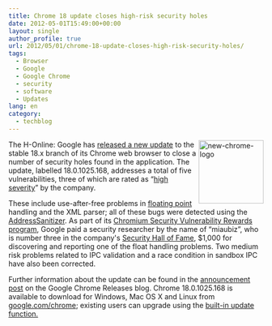 ```yaml
---
title: Chrome 18 update closes high-risk security holes
date: 2012-05-01T15:49:00+00:00
layout: single
author_profile: true
url: 2012/05/01/chrome-18-update-closes-high-risk-security-holes/
tags:
  - Browser
  - Google
  - Google Chrome
  - security
  - software
  - Updates
lang: en
category: 
  - techblog
---
```

[<img title="new-chrome-logo" border="0" alt="new-chrome-logo" align="right" src="http://lh3.ggpht.com/-0YUqNQsppC4/T5__D_6US8I/AAAAAAAAFyo/RNx9PkesM98/new-chrome-logo_thumb.png?imgmax=800" width="128" height="125" />](http://lh3.ggpht.com/-mv8-JdAayAM/T5__CD9bF_I/AAAAAAAAFyg/eSExO5AJ3B0/s1600-h/new-chrome-logo%25255B2%25255D.png)The H-Online: Google has [released a new update](http://googlechromereleases.blogspot.co.uk/2012/04/stable-channel-update_30.html) to the stable 18.x branch of its Chrome web browser to close a number of security holes found in the application. The update, labelled 18.0.1025.168, addresses a total of five vulnerabilities, three of which are rated as “[high severity](https://sites.google.com/a/chromium.org/dev/developers/severity-guidelines)” by the company. 

These include use-after-free problems in [floating point](http://en.wikipedia.org/wiki/Floating_point) handling and the XML parser; all of these bugs were detected using the [AddressSanitizer](http://code.google.com/p/address-sanitizer/wiki/AddressSanitizer). As part of its [Chromium Security Vulnerability Rewards program](https://sites.google.com/a/chromium.org/dev/Home/chromium-security), Google paid a security researcher by the name of “miaubiz”, who is number three in the company's [Security Hall of Fame](http://www.chromium.org/Home/chromium-security/hall-of-fame), $1,000 for discovering and reporting one of the float handling problems. Two medium risk problems related to IPC validation and a race condition in sandbox IPC have also been corrected. 

Further information about the update can be found in the [announcement post](http://googlechromereleases.blogspot.co.uk/2012/04/stable-channel-update_30.html) on the Google Chrome Releases blog. Chrome 18.0.1025.168 is available to download for Windows, Mac OS X and Linux from [google.com/chrome](http://www.google.com/chrome); existing users can upgrade using the [built-in update function.](http://support.google.com/chrome/bin/answer.py?hl=en&answer=95414)